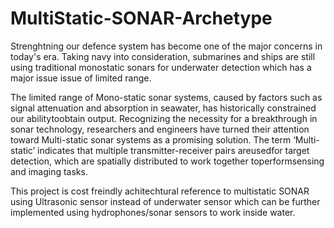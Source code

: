 # MultiStatic-SONAR-Archetype
Strenghtning our defence system has become one of the major concerns in today's era. Taking navy into consideration, submarines and ships are still using traditional monostatic sonars for underwater detection which has a major issue issue of limited range. 

The limited range of Mono-static sonar systems, caused by factors such as signal attenuation and absorption in seawater, has historically constrained our abilitytoobtain output. Recognizing the necessity for a breakthrough in sonar technology, researchers and engineers have turned their attention toward Multi-static sonar systems as a promising solution. The term ‘Multi-static’ indicates that multiple transmitter-receiver pairs areusedfor target detection, which are spatially distributed to work together toperformsensing and imaging tasks.

This project is cost freindly achitechtural reference to multistatic SONAR using Ultrasonic sensor instead of underwater sensor  which can be further implemented using hydrophones/sonar sensors to work inside water. 
